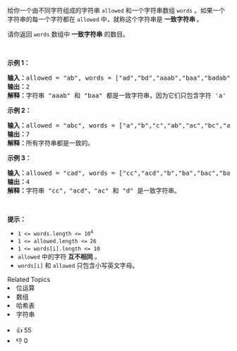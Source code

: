 <p>给你一个由不同字符组成的字符串&nbsp;<code>allowed</code>&nbsp;和一个字符串数组&nbsp;<code>words</code>&nbsp;。如果一个字符串的每一个字符都在 <code>allowed</code>&nbsp;中，就称这个字符串是 <strong>一致字符串 </strong>。</p>

<p>请你返回&nbsp;<code>words</code>&nbsp;数组中&nbsp;<strong>一致字符串</strong> 的数目。</p>

<p>&nbsp;</p>

<p><strong>示例 1：</strong></p>

<pre>
<b>输入：</b>allowed = "ab", words = ["ad","bd","aaab","baa","badab"]
<b>输出：</b>2
<b>解释：</b>字符串 "aaab" 和 "baa" 都是一致字符串，因为它们只包含字符 'a' 和 'b' 。
</pre>

<p><strong>示例 2：</strong></p>

<pre>
<b>输入：</b>allowed = "abc", words = ["a","b","c","ab","ac","bc","abc"]
<b>输出：</b>7
<b>解释：</b>所有字符串都是一致的。
</pre>

<p><strong>示例 3：</strong></p>

<pre>
<b>输入：</b>allowed = "cad", words = ["cc","acd","b","ba","bac","bad","ac","d"]
<b>输出：</b>4
<b>解释：</b>字符串 "cc"，"acd"，"ac" 和 "d" 是一致字符串。
</pre>

<p>&nbsp;</p>

<p><strong>提示：</strong></p>

<ul> 
 <li><code>1 &lt;= words.length &lt;= 10<sup>4</sup></code></li> 
 <li><code>1 &lt;= allowed.length &lt;=<sup> </sup>26</code></li> 
 <li><code>1 &lt;= words[i].length &lt;= 10</code></li> 
 <li><code>allowed</code>&nbsp;中的字符 <strong>互不相同</strong>&nbsp;。</li> 
 <li><code>words[i]</code> 和&nbsp;<code>allowed</code>&nbsp;只包含小写英文字母。</li> 
</ul>

<div><div>Related Topics</div><div><li>位运算</li><li>数组</li><li>哈希表</li><li>字符串</li></div></div><br><div><li>👍 55</li><li>👎 0</li></div>